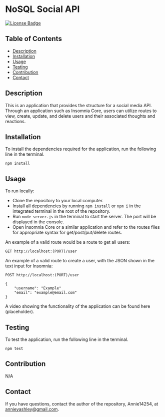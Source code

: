 # NoSQL Social API
[![License Badge](https://img.shields.io/badge/License-MIT-green.svg)](https://opensource.org/licenses/MIT)

## Table of Contents
- [Description](#Description)
- [Installation](#Installation)
- [Usage](#Usage)
- [Testing](#Testing)
- [Contribution](#Contribution)
- [Contact](#Contact)

## Description
This is an application that provides the structure for a social media API. Through an application such as Insomnia Core, users can utilize routes to view, create, update, and delete users and their associated thoughts and reactions.

## Installation
To install the dependencies required for the application, run the following line in the terminal.

```
npm install
```

## Usage
To run locally: 
- Clone the repository to your local computer.
- Install all dependencies by running ```npm install``` or ```npm i``` in the integrated terminal in the root of the repository.
- Run ```node server.js``` in the terminal to start the server. The port will be displayed in the console.
- Open Insomnia Core or a similar application and refer to the routes files for appropriate syntax for get/post/put/delete routes.

An example of a valid route would be a route to get all users: 
```
GET http://localhost:(PORT)/user
```

An example of a valid route to create a user, with the JSON shown in the text input for Insomnia:
```
POST http://localhost:(PORT)/user

{
    "username": "Example"
    "email": "example@email.com"
}
```

A video showing the functionality of the application can be found here (placeholder).

## Testing
To test the application, run the following line in the terminal.

```
npm test
```

## Contribution
N/A

## Contact
If you have questions, contact the author of the repository, Annie14254, at annieyashley@gmail.com.

